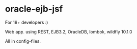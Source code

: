 # oracle-ejb-jsf

For 18+ developers :)

Web app. using REST, EJB3.2, OracleDB, lombok, wildfly 10.1.0

All in config-files.
